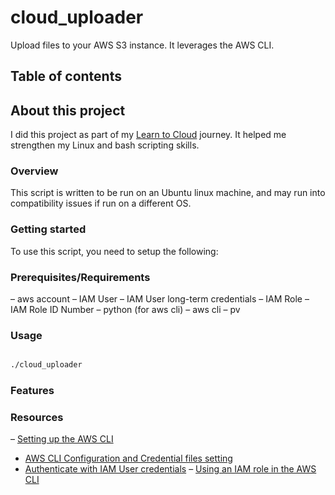 # cloud_uploader

Upload files to your AWS S3 instance. It leverages the AWS CLI.  

## Table of contents

## About this project

I did this project as part of my [Learn to Cloud](https://learntocloud.guide/phase1/) journey. It helped me strengthen my Linux and bash scripting skills.

### Overview

This script is written to be run on an Ubuntu linux machine, and may run into compatibility issues if run on a different OS.

### Getting started

To use this script, you need to setup the following: 

### Prerequisites/Requirements

– aws account
    – IAM User
    – IAM User long-term credentials
    – IAM Role 
    – IAM Role ID Number
– python (for aws cli)
– aws cli
– pv

### Usage

```bash

./cloud_uploader 

```

### Features

### Resources

– [Setting up the AWS CLI](https://docs.aws.amazon.com/cli/latest/userguide/getting-started-quickstart.html)
- [AWS CLI Configuration and Credential files setting](https://docs.aws.amazon.com/cli/latest/userguide/cli-configure-files.html)
- [Authenticate with IAM User credentials](https://docs.aws.amazon.com/cli/latest/userguide/cli-authentication-user.html)
– [Using an IAM role in the AWS CLI](https://docs.aws.amazon.com/cli/latest/userguide/cli-configure-role.html)

